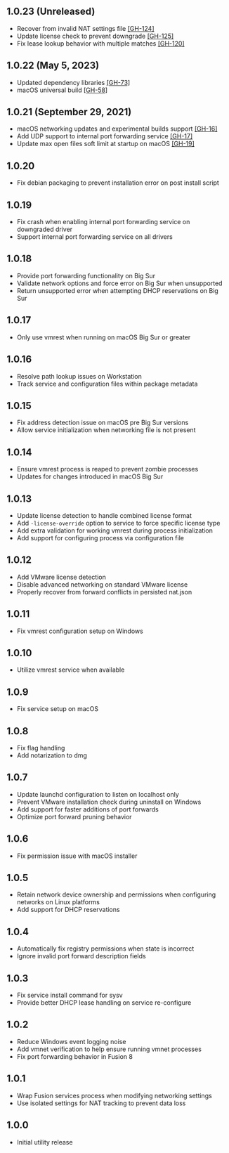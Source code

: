 ## 1.0.23 (Unreleased)

- Recover from invalid NAT settings file [[GH-124]](https://github.com/hashicorp/vagrant-vmware-desktop/pull/124)
- Update license check to prevent downgrade [[GH-125]](https://github.com/hashicorp/vagrant-vmware-desktop/pull/125)
- Fix lease lookup behavior with multiple matches [[GH-120]](https://github.com/hashicorp/vagrant-vmware-desktop/pull/120)

## 1.0.22 (May 5, 2023)

- Updated dependency libraries [[GH-73]](https://github.com/hashicorp/vagrant-vmware-desktop/pull/73)
- macOS universal build [[GH-58]](https://github.com/hashicorp/vagrant-vmware-desktop/pull/58)

## 1.0.21 (September 29, 2021)

- macOS networking updates and experimental builds support [[GH-16]](https://github.com/hashicorp/vagrant-vmware-desktop/pull/16)
- Add UDP support to internal port forwarding service [[GH-17]](https://github.com/hashicorp/vagrant-vmware-desktop/pull/17)
- Update max open files soft limit at startup on macOS [[GH-19]](https://github.com/hashicorp/vagrant-vmware-desktop/pull/19)

## 1.0.20

- Fix debian packaging to prevent installation error on post install script

## 1.0.19

- Fix crash when enabling internal port forwarding service on downgraded driver
- Support internal port forwarding service on all drivers

## 1.0.18

- Provide port forwarding functionality on Big Sur
- Validate network options and force error on Big Sur when unsupported
- Return unsupported error when attempting DHCP reservations on Big Sur

## 1.0.17

- Only use vmrest when running on macOS Big Sur or greater

## 1.0.16

- Resolve path lookup issues on Workstation
- Track service and configuration files within package metadata

## 1.0.15

- Fix address detection issue on macOS pre Big Sur versions
- Allow service initialization when networking file is not present

## 1.0.14

- Ensure vmrest process is reaped to prevent zombie processes
- Updates for changes introduced in macOS Big Sur

## 1.0.13

- Update license detection to handle combined license format
- Add `-license-override` option to service to force specific license type
- Add extra validation for working vmrest during process initialization
- Add support for configuring process via configuration file

## 1.0.12

- Add VMware license detection
- Disable advanced networking on standard VMware license
- Properly recover from forward conflicts in persisted nat.json

## 1.0.11

- Fix vmrest configuration setup on Windows

## 1.0.10

- Utilize vmrest service when available

## 1.0.9

- Fix service setup on macOS

## 1.0.8

- Fix flag handling
- Add notarization to dmg

## 1.0.7

- Update launchd configuration to listen on localhost only
- Prevent VMware installation check during uninstall on Windows
- Add support for faster additions of port forwards
- Optimize port forward pruning behavior

## 1.0.6

- Fix permission issue with macOS installer

## 1.0.5

- Retain network device ownership and permissions when configuring
  networks on Linux platforms
- Add support for DHCP reservations

## 1.0.4

- Automatically fix registry permissions when state is incorrect
- Ignore invalid port forward description fields

## 1.0.3

- Fix service install command for sysv
- Provide better DHCP lease handling on service re-configure

## 1.0.2

- Reduce Windows event logging noise
- Add vmnet verification to help ensure running vmnet processes
- Fix port forwarding behavior in Fusion 8

## 1.0.1

- Wrap Fusion services process when modifying networking settings
- Use isolated settings for NAT tracking to prevent data loss

## 1.0.0

- Initial utility release
